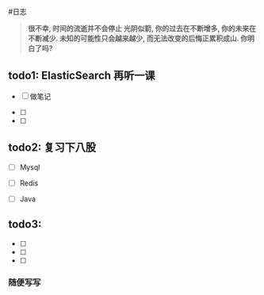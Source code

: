 #日志

> **很不幸, 时间的流逝并不会停止
> 光阴似箭, 你的过去在不断增多, 你的未来在不断减少.
> 未知的可能性只会越来越少, 而无法改变的后悔正累积成山.
> 你明白了吗?**

## todo1:  ElasticSearch 再听一课  

- [ ] 做笔记

- [ ] 

- [ ] 

## todo2: 复习下八股   

- [ ] Mysql 

- [ ] Redis

- [ ] Java

## todo3: 

- [ ] 

- [ ] 

- [ ] 

### 随便写写
> 
> 
> 
> 
> 
